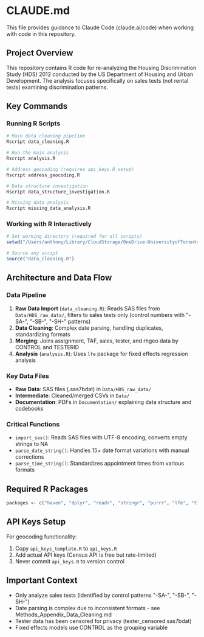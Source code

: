 # CLAUDE.md

This file provides guidance to Claude Code (claude.ai/code) when working with code in this repository.

## Project Overview
This repository contains R code for re-analyzing the Housing Discrimination Study (HDS) 2012 conducted by the US Department of Housing and Urban Development. The analysis focuses specifically on sales tests (not rental tests) examining discrimination patterns.

## Key Commands

### Running R Scripts
```bash
# Main data cleaning pipeline
Rscript data_cleaning.R

# Run the main analysis
Rscript analysis.R

# Address geocoding (requires api_keys.R setup)
Rscript address_geocoding.R

# Data structure investigation
Rscript data_structure_investigation.R

# Missing data analysis
Rscript missing_data_analysis.R
```

### Working with R Interactively
```R
# Set working directory (required for all scripts)
setwd("/Users/anthony/Library/CloudStorage/OneDrive-UniversityofToronto/Research/Replication Games/HDS2012Analysis")

# Source any script
source("data_cleaning.R")
```

## Architecture and Data Flow

### Data Pipeline
1. **Raw Data Import** (`data_cleaning.R`): Reads SAS files from `Data/HDS_raw_data/`, filters to sales tests only (control numbers with "-SA-", "-SB-", "-SH-" patterns)
2. **Data Cleaning**: Complex date parsing, handling duplicates, standardizing formats
3. **Merging**: Joins assignment, TAF, sales, tester, and rhgeo data by CONTROL and TESTERID
4. **Analysis** (`analysis.R`): Uses `lfe` package for fixed effects regression analysis

### Key Data Files
- **Raw Data**: SAS files (.sas7bdat) in `Data/HDS_raw_data/`
- **Intermediate**: Cleaned/merged CSVs in `Data/`
- **Documentation**: PDFs in `Documentation/` explaining data structure and codebooks

### Critical Functions
- `import_sas()`: Reads SAS files with UTF-8 encoding, converts empty strings to NA
- `parse_date_string()`: Handles 15+ date format variations with manual corrections
- `parse_time_string()`: Standardizes appointment times from various formats

## Required R Packages
```R
packages <- c("haven", "dplyr", "readr", "stringr", "purrr", "lfe", "tidyr")
```

## API Keys Setup
For geocoding functionality:
1. Copy `api_keys_template.R` to `api_keys.R`
2. Add actual API keys (Census API is free but rate-limited)
3. Never commit `api_keys.R` to version control

## Important Context
- Only analyze sales tests (identified by control patterns "-SA-", "-SB-", "-SH-")
- Date parsing is complex due to inconsistent formats - see Methods_Appendix_Data_Cleaning.md
- Tester data has been censored for privacy (tester_censored.sas7bdat)
- Fixed effects models use CONTROL as the grouping variable